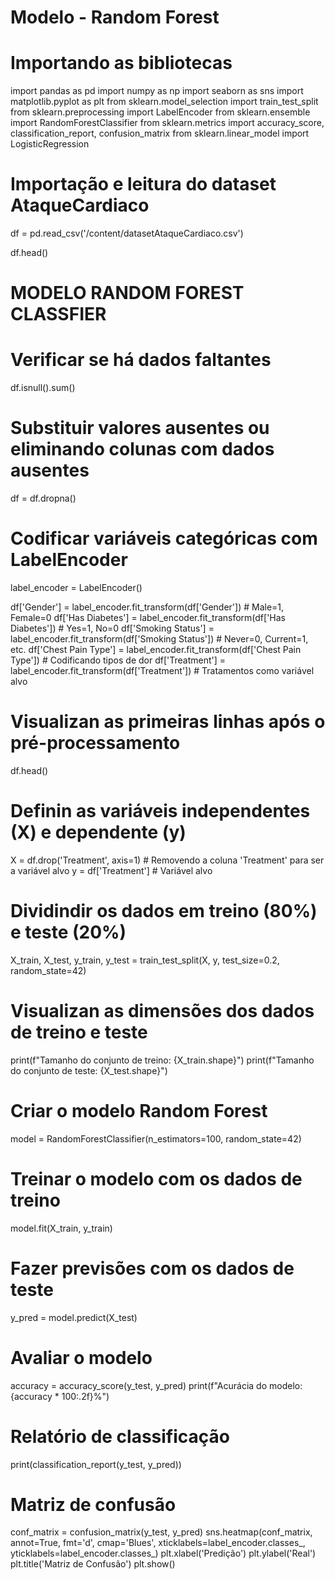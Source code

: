 # Modelo - Random Forest

# Importando as bibliotecas

import pandas as pd
import numpy as np
import seaborn as sns
import matplotlib.pyplot as plt
from sklearn.model_selection import train_test_split
from sklearn.preprocessing import LabelEncoder
from sklearn.ensemble import RandomForestClassifier
from sklearn.metrics import accuracy_score, classification_report, confusion_matrix
from sklearn.linear_model import LogisticRegression

# Importação e leitura do dataset AtaqueCardiaco
df = pd.read_csv('/content/datasetAtaqueCardiaco.csv')

df.head()

# MODELO RANDOM FOREST CLASSFIER

# Verificar se há dados faltantes
df.isnull().sum()

# Substituir valores ausentes ou eliminando colunas com dados ausentes
df = df.dropna()

# Codificar variáveis categóricas com LabelEncoder
label_encoder = LabelEncoder()

df['Gender'] = label_encoder.fit_transform(df['Gender'])  # Male=1, Female=0
df['Has Diabetes'] = label_encoder.fit_transform(df['Has Diabetes'])  # Yes=1, No=0
df['Smoking Status'] = label_encoder.fit_transform(df['Smoking Status'])  # Never=0, Current=1, etc.
df['Chest Pain Type'] = label_encoder.fit_transform(df['Chest Pain Type'])  # Codificando tipos de dor
df['Treatment'] = label_encoder.fit_transform(df['Treatment'])  # Tratamentos como variável alvo

# Visualizan as primeiras linhas após o pré-processamento
df.head()

# Definin as variáveis independentes (X) e dependente (y)
X = df.drop('Treatment', axis=1)  # Removendo a coluna 'Treatment' para ser a variável alvo
y = df['Treatment']  # Variável alvo

# Dividindir os dados em treino (80%) e teste (20%)
X_train, X_test, y_train, y_test = train_test_split(X, y, test_size=0.2, random_state=42)

# Visualizan as dimensões dos dados de treino e teste
print(f"Tamanho do conjunto de treino: {X_train.shape}")
print(f"Tamanho do conjunto de teste: {X_test.shape}")

# Criar o modelo Random Forest
model = RandomForestClassifier(n_estimators=100, random_state=42)

# Treinar o modelo com os dados de treino
model.fit(X_train, y_train)

# Fazer previsões com os dados de teste
y_pred = model.predict(X_test)

# Avaliar o modelo
accuracy = accuracy_score(y_test, y_pred)
print(f"Acurácia do modelo: {accuracy * 100:.2f}%")

# Relatório de classificação
print(classification_report(y_test, y_pred))

# Matriz de confusão
conf_matrix = confusion_matrix(y_test, y_pred)
sns.heatmap(conf_matrix, annot=True, fmt='d', cmap='Blues', xticklabels=label_encoder.classes_, yticklabels=label_encoder.classes_)
plt.xlabel('Predição')
plt.ylabel('Real')
plt.title('Matriz de Confusão')
plt.show()



